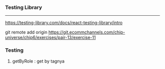 ### Testing Library
---
https://testing-library.com/docs/react-testing-library/intro

git remote add origin https://git.ecommchannels.com/chip-universe/chip6/exercises/pair-13/exercise-11

### Testing
1. getByRole : get by tagnya